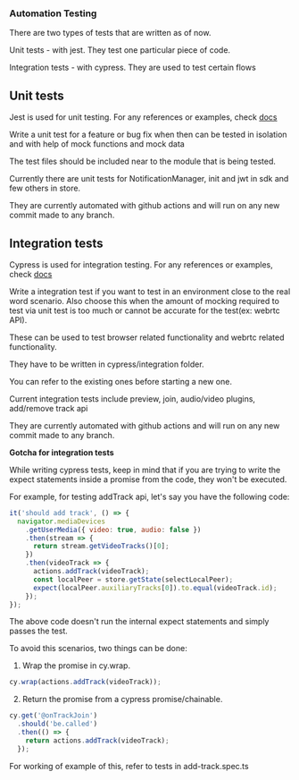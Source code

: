### Automation Testing

There are two types of tests that are written as of now.

Unit tests - with jest. They test one particular piece of code.

Integration tests - with cypress. They are used to test certain flows

## Unit tests

Jest is used for unit testing. For any references or examples, check [docs](https://jestjs.io/docs/getting-started)

Write a unit test for a feature or bug fix when then can be tested in isolation and with help of mock functions and mock data

The test files should be included near to the module that is being tested.

Currently there are unit tests for NotificationManager, init and jwt in sdk and few others in store.

They are currently automated with github actions and will run on any new commit made to any branch.

## Integration tests

Cypress is used for integration testing. For any references or examples, check [docs](https://docs.cypress.io/guides/overview/why-cypress)

Write a integration test if you want to test in an environment close to the real word scenario. Also choose this when the amount of mocking required to test via unit test is too much or cannot be accurate for the test(ex: webrtc API).

These can be used to test browser related functionality and webrtc related functionality.

They have to be written in cypress/integration folder.

You can refer to the existing ones before starting a new one.

Current integration tests include preview, join, audio/video plugins, add/remove track api

They are currently automated with github actions and will run on any new commit made to any branch.

**Gotcha for integration tests**

While writing cypress tests, keep in mind that if you are trying to write the expect statements inside a promise from the code, they won't be
executed.

For example, for testing addTrack api, let's say you have the following code:

```js
it('should add track', () => {
  navigator.mediaDevices
    .getUserMedia({ video: true, audio: false })
    .then(stream => {
      return stream.getVideoTracks()[0];
    })
    .then(videoTrack => {
      actions.addTrack(videoTrack);
      const localPeer = store.getState(selectLocalPeer);
      expect(localPeer.auxiliaryTracks[0]).to.equal(videoTrack.id);
    });
});
```

The above code doesn't run the internal expect statements and simply passes the test.

To avoid this scenarios, two things can be done:

1. Wrap the promise in cy.wrap.

```js
cy.wrap(actions.addTrack(videoTrack));
```

2. Return the promise from a cypress promise/chainable.

```js
cy.get('@onTrackJoin')
  .should('be.called')
  .then(() => {
    return actions.addTrack(videoTrack);
  });
```

For working of example of this, refer to tests in add-track.spec.ts
